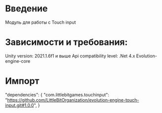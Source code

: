 # Введение
Модуль для работы с Touch input

# Зависимости и требования:
Unity version: 2021.1.6f1 и выше
Api compatibility level: .Net 4.x
Evolution-engine-core
# Импорт
"dependencies": {
    "com.littlebitgames.touchinput": "https://github.com/LittleBitOrganization/evolution-engine-touch-input.git#1.0.0",
}
